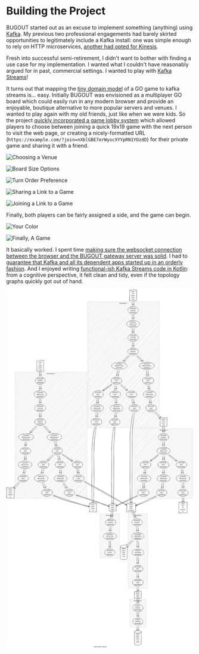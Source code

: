 # Building the Project

BUGOUT started out as an excuse to implement something (anything) using [Kafka](https://kafka.apache.org/).  My previous two professional engagements had barely skirted opportunities to legitimately include a Kafka install:  one was simple enough to rely on HTTP microservices, [another had opted for Kinesis](https://github.com/WW-Digital/reactive-kinesis).

Fresh into successful semi-retirement, I didn't want to bother with finding a use case for my implementation.  I wanted what I couldn't have reasonably argued for in past, commercial settings.  I wanted to play with [Kafka Streams](https://kafka.apache.org/documentation/streams/)!

It turns out that mapping the [tiny domain model](https://github.com/Terkwood/BUGOUT/blob/unstable/judge/src/main/kotlin/Model.kt) of a GO game to kafka streams is... easy.  Initially BUGOUT was envisioned as a multiplayer GO board which could easily run in any modern browser and provide an enjoyable, boutique alternative to more popular servers and venues.  I wanted to play again with my old friends, just like when we were kids.  So the project [quickly incorporated a game lobby system](https://github.com/Terkwood/BUGOUT/issues/42) which allowed players to choose between joining a quick 19x19 game with the next person to visit the web page, or creating a nicely-formatted URL (`https://example.com/?join=nXblGBE7erWyocXYYpRN1YOzdD`) for their private game and sharing it with a friend.

![Choosing a Venue](https://user-images.githubusercontent.com/38859656/77851229-e42e3f00-71a5-11ea-8a91-93da91abf87a.png)

![Board Size Options](https://user-images.githubusercontent.com/38859656/77851228-e2647b80-71a5-11ea-9467-cf086d76fb8e.png)

![Turn Order Preference](https://user-images.githubusercontent.com/38859656/77851227-e1cbe500-71a5-11ea-8faa-264996a2257a.png)

![Sharing a Link to a Game](https://user-images.githubusercontent.com/38859656/77851226-e1334e80-71a5-11ea-834f-0c76a0e35080.png)

![Joining a Link to a Game](https://user-images.githubusercontent.com/38859656/77851225-ded0f480-71a5-11ea-92a6-bb23755df74c.png)

Finally, both players can be fairly assigned a side, and the game can begin.

![Your Color](https://user-images.githubusercontent.com/38859656/77851236-e7c1c600-71a5-11ea-94a3-750bbeab74df.png)

![Finally, A Game](https://user-images.githubusercontent.com/38859656/77851232-e55f6c00-71a5-11ea-827e-f0201c6d9f51.png)

It basically worked.  I spent time [making sure the websocket connection between the browser and the BUGOUT gateway server was solid](https://github.com/Terkwood/BUGOUT/issues/48).  I had to [guarantee that Kafka and all its dependent apps started up in an orderly fashion](https://github.com/Terkwood/BUGOUT/blob/dfb4a63be1b052bdb8dc448993d2feecfd91ce74/game-lobby/src/main/kotlin/Application.kt#L531).  And I enjoyed writing [functional-ish Kafka Streams code in Kotlin](https://github.com/Terkwood/BUGOUT/blob/dfb4a63be1b052bdb8dc448993d2feecfd91ce74/game-lobby/src/main/kotlin/Application.kt#L37):  from a cognitive perspective, it felt clean and tidy, even if the topology graphs quickly got out of hand.

![Game Lobby Message Processing: This is Getting Insane](https://raw.githubusercontent.com/Terkwood/BUGOUT/unstable/game-lobby/topo.jpg)